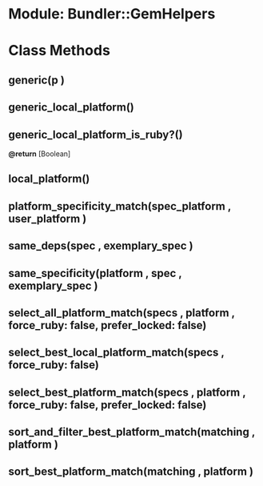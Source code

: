# Module: Bundler::GemHelpers
    



# Class Methods
## generic(p ) [](#method-c-generic)
## generic_local_platform() [](#method-c-generic_local_platform)
## generic_local_platform_is_ruby?() [](#method-c-generic_local_platform_is_ruby?)
**@return** [Boolean] 

## local_platform() [](#method-c-local_platform)
## platform_specificity_match(spec_platform , user_platform ) [](#method-c-platform_specificity_match)
## same_deps(spec , exemplary_spec ) [](#method-c-same_deps)
## same_specificity(platform , spec , exemplary_spec ) [](#method-c-same_specificity)
## select_all_platform_match(specs , platform , force_ruby: false, prefer_locked: false) [](#method-c-select_all_platform_match)
## select_best_local_platform_match(specs , force_ruby: false) [](#method-c-select_best_local_platform_match)
## select_best_platform_match(specs , platform , force_ruby: false, prefer_locked: false) [](#method-c-select_best_platform_match)
## sort_and_filter_best_platform_match(matching , platform ) [](#method-c-sort_and_filter_best_platform_match)
## sort_best_platform_match(matching , platform ) [](#method-c-sort_best_platform_match)

